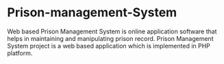 # Prison-management-System
Web based Prison Management System is online application software that helps in maintaining and manipulating prison record. Prison Management System project is a web based application which is implemented in PHP platform.
